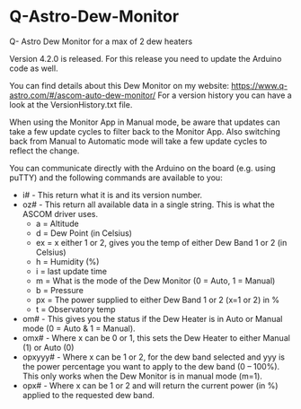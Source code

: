 # Q-Astro-Dew-Monitor
Q- Astro Dew Monitor for a max of 2 dew heaters

Version 4.2.0 is released. For this release you need to update the Arduino code as well.

You can find details about this Dew Monitor on my website: https://www.q-astro.com/#/ascom-auto-dew-monitor/
For a version history you can have a look at the VersionHistory.txt file.

When using the Monitor App in Manual mode, be aware that updates can take a few update cycles to filter back to the Monitor App.
Also switching back from Manual to Automatic mode will take a few update cycles to reflect the change.

You can communicate directly with the Arduino on the board (e.g. using puTTY) and the following commands are available to you:
* i# - This return what it is and its version number.
* oz# - This return all available data in a single string. This is what the ASCOM driver uses.
    - a = Altitude
    -	d = Dew Point (in Celsius)
    -	ex = x either 1 or 2, gives you the temp of either Dew Band 1 or 2 (in Celsius)
    -	h = Humidity (%)
    -	i = last update time
    -	m = What is the mode of the Dew Monitor (0 = Auto, 1 = Manual)
    -	b = Pressure
    -	px = The power supplied to either Dew Band 1 or 2 (x=1 or 2) in %
    -	t = Observatory temp
*	om# - This gives you the status if the Dew Heater is in Auto or Manual mode (0 = Auto & 1 = Manual).
*	omx# - Where x can be 0 or 1, this sets the Dew Heater to either Manual (1) or Auto (0)
*	opxyyy# - Where x can be 1 or 2, for the dew band selected and yyy is the power percentage you want to apply to the dew band (0 – 100%). This only works when the Dew Monitor is in manual mode (m=1).
*	opx# - Where x can be 1 or 2 and will return the current power (in %) applied to the requested dew band.
